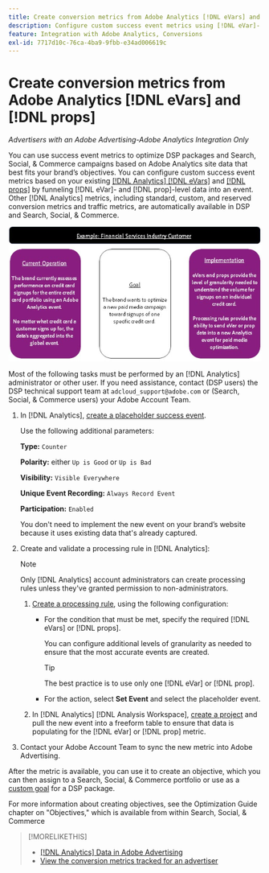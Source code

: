 ```yaml
---
title: Create conversion metrics from Adobe Analytics [!DNL eVars] and props
description: Configure custom success event metrics using [!DNL eVar]- and [!DNL prop]-level data.
feature: Integration with Adobe Analytics, Conversions
exl-id: 7717d10c-76ca-4ba9-9fbb-e34ad006619c
---
```

# Create conversion metrics from Adobe Analytics [!DNL eVars] and [!DNL props]

*Advertisers with an Adobe Advertising-Adobe Analytics Integration Only*

You can use success event metrics to optimize DSP packages and Search, Social, & Commerce campaigns based on Adobe Analytics site data that best fits your brand’s objectives. You can configure custom success event metrics based on your existing [ [!DNL Analytics] [!DNL eVars]](https://experienceleague.adobe.com/docs/analytics/components/dimensions/evar.html) and [ [!DNL props]](https://experienceleague.adobe.com/docs/analytics/components/dimensions/prop.html) by funneling [!DNL eVar]- and [!DNL prop]-level data into an event. Other [!DNL Analytics] metrics, including standard, custom, and reserved conversion metrics and traffic metrics, are automatically available in DSP and Search, Social, & Commerce.

![Usage example](/help/integrations/assets/a4adc-conversion-evar-example.jpg "Usage example")

Most of the following tasks must be performed by an [!DNL Analytics] administrator or other user. If you need assistance, contact (DSP users) the DSP technical support team at `adcloud_support@adobe.com` or (Search, Social, & Commerce users) your Adobe Account Team.

1. In [!DNL Analytics], [create a placeholder success event](https://experienceleague.adobe.com/en/docs/analytics/admin/admin-tools/manage-report-suites/edit-report-suite/conversion-variables/success-event).

   Use the following additional parameters:
   
   **Type:** `Counter`

   **Polarity:**  either `Up is Good` or `Up is Bad`

   **Visibility:** `Visible Everywhere`

   **Unique Event Recording:** `Always Record Event`

   **Participation:** `Enabled`

   You don't need to implement the new event on your brand’s website because it uses existing data that's already captured.

1. Create and validate a processing rule in [!DNL Analytics]:

   >[!NOTE]
   >
   >Only [!DNL Analytics] account administrators can create processing rules unless they've granted permission to non-administrators.

   1. [Create a processing rule](https://experienceleague.adobe.com/docs/analytics/admin/admin-tools/manage-report-suites/edit-report-suite/report-suite-general/c-processing-rules/c-processing-rules-configuration/t-processing-rules.html?lang=en), using the following configuration:

      * For the condition that must be met, specify the required [!DNL eVars] or [!DNL props].
      
        You can configure additional levels of granularity as needed to ensure that the most accurate events are created.
        
        >[!TIP]
        >
        >The best practice is to use only one [!DNL eVar] or [!DNL prop].
     
      * For the action, select **Set Event** and select the placeholder event.

   1. In [!DNL Analytics] [!DNL Analysis Workspace], [create a project](https://experienceleague.adobe.com/docs/analytics/analyze/analysis-workspace/home.html) and pull the new event into a freeform table to ensure that data is populating for the [!DNL eVar] or [!DNL prop] metric. 

1.  Contact your Adobe Account Team to sync the new metric into Adobe Advertising.

After the metric is available, you can use it to create an objective, which you can then assign to a Search, Social, & Commerce portfolio or use as a [custom goal](/help/dsp/optimization/custom-goal.md) for a DSP package.

For more information about creating objectives, see the Optimization Guide chapter on "Objectives," which is available from within Search, Social, & Commerce

>[!MORELIKETHIS]
>
>* [[!DNL Analytics] Data in Adobe Advertising](/help/integrations/analytics/analytics-data-in-advertising.md)
>* [View the conversion metrics tracked for an advertiser](/help/search-social-commerce/admin/conversion-metrics/conversion-metric-view-tracked.md)
